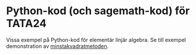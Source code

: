 # Python-kod (och sagemath-kod) för TATA24
Vissa exempel på Python-kod för elementär linjär algebra.
Se till exempel demonstration av
[minstakvadratmetoden](minstakvadratmetoden.ipynb).
